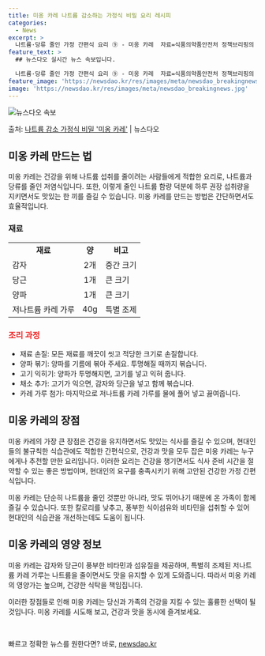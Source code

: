 ```yaml
---
title: 미옹 카레 나트륨 감소하는 가정식 비밀 요리 레시피
categories:
  - News
excerpt: >
  나트륨·당류 줄인 가정 간편식 요리 ⑨ - 미옹 카레  자료=식품의약품안전처 정책브리핑의 정책뉴스자료는 「공…
feature_text: >
  ## 뉴스다오 실시간 뉴스 속보입니다.

  나트륨·당류 줄인 가정 간편식 요리 ⑨ - 미옹 카레  자료=식품의약품안전처 정책브리핑의 정책뉴스자료는 「공…
feature_image: 'https://newsdao.kr/res/images/meta/newsdao_breakingnews.jpg'
image: 'https://newsdao.kr/res/images/meta/newsdao_breakingnews.jpg'
---
```


![뉴스다오 속보](https://newsdao.kr/res/images/meta/newsdao_breakingnews.jpg)

<p>출처: <a href="https://newsdao.kr/4603" rel="dofollow">나트륨 감소 가정식 비밀 '미옹 카레'</a> | 뉴스다오</p>

<h2 data-ke-size="size26">미옹 카레 만드는 법</h2>
<p data-ke-size="size16">미옹 카레는 건강을 위해 나트륨 섭취를 줄이려는 사람들에게 적합한 요리로, 나트륨과 당류를 줄인 저염식입니다. 또한, 이렇게 줄인 나트륨 함량 덕분에 하루 권장 섭취량을 지키면서도 맛있는 한 끼를 즐길 수 있습니다. 미옹 카레를 만드는 방법은 간단하면서도 효율적입니다.</p>

<h3>재료</h3>
<table>
    <tbody>
        <tr>
            <td style="text-align: center; height: 17px;"><b>재료</b></td>
            <td style="text-align: center; height: 17px;"><b>양</b></td>
            <td style="text-align: center; height: 17px;"><b>비고</b></td>
        </tr>
        <tr>
            <td style="text-align: left;">감자</td>
            <td style="text-align: center;">2개</td>
            <td style="text-align: left;">중간 크기</td>
        </tr>
        <tr>
            <td style="text-align: left;">당근</td>
            <td style="text-align: center;">1개</td>
            <td style="text-align: left;">큰 크기</td>
        </tr>
        <tr>
            <td style="text-align: left;">양파</td>
            <td style="text-align: center;">1개</td>
            <td style="text-align: left;">큰 크기</td>
        </tr>
        <tr>
            <td style="text-align: left;">저나트륨 카레 가루</td>
            <td style="text-align: center;">40g</td>
            <td style="text-align: left;">특별 조제</td>
        </tr>
    </tbody>
</table>

<h3><b><span style="color: #ee2323;">조리 과정</span></b></h3>
<ul>
    <li>재료 손질: 모든 재료를 깨끗이 씻고 적당한 크기로 손질합니다.</li>
    <li>양파 볶기: 양파를 기름에 볶아 주세요. 투명해질 때까지 볶습니다.</li>
    <li>고기 익히기: 양파가 투명해지면, 고기를 넣고 익혀 줍니다.</li>
    <li>채소 추가: 고기가 익으면, 감자와 당근을 넣고 함께 볶습니다.</li>
    <li>카레 가루 첨가: 마지막으로 저나트륨 카레 가루를 물에 풀어 넣고 끓여줍니다.</li>
</ul>

<h2 data-ke-size="size26">미옹 카레의 장점</h2>
<p data-ke-size="size16">미옹 카레의 가장 큰 장점은 건강을 유지하면서도 맛있는 식사를 즐길 수 있으며, 현대인들의 불규칙한 식습관에도 적합한 간편식으로, 건강과 맛을 모두 잡은 미옹 카레는 누구에게나 추천할 만한 요리입니다. 이러한 요리는 건강을 챙기면서도 식사 준비 시간을 절약할 수 있는 좋은 방법이며, 현대인의 요구를 충족시키기 위해 고안된 건강한 가정 간편식입니다.</p>

<p data-ke-size="size16">미옹 카레는 단순히 나트륨을 줄인 것뿐만 아니라, 맛도 뛰어나기 때문에 온 가족이 함께 즐길 수 있습니다. 또한 칼로리를 낮추고, 풍부한 식이섬유와 비타민을 섭취할 수 있어 현대인의 식습관을 개선하는데도 도움이 됩니다.</p>

<h2 data-ke-size="size26">미옹 카레의 영양 정보</h2>
<p data-ke-size="size16">미옹 카레는 감자와 당근이 풍부한 비타민과 섬유질을 제공하며, 특별히 조제된 저나트륨 카레 가루는 나트륨을 줄이면서도 맛을 유지할 수 있게 도와줍니다. 따라서 미옹 카레의 영양가는 높으며, 건강한 식탁을 책임집니다.</p>

<p data-ke-size="size16">이러한 장점들로 인해 미옹 카레는 당신과 가족의 건강을 지킬 수 있는 훌륭한 선택이 될 것입니다. 미옹 카레를 시도해 보고, 건강과 맛을 동시에 즐겨보세요.</p>

<p data-ke-size="size16">&nbsp;</p> 

빠르고 정확한 뉴스를 원한다면? 바로, <a href="https://newsdao.kr" rel="dofollow">newsdao.kr</a>


